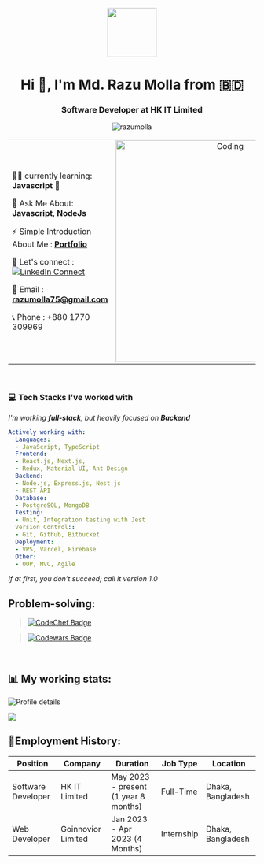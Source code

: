 <p align="center" ><img  src = "https://github.com/7oSkaaa/7oSkaaa/blob/main/Images/about_me.gif?raw=true" width = 100px></p>
<h1 align="center">Hi 👋, I'm Md. Razu Molla from 🇧🇩 </h1>
<h3 align="center"> Software Developer at HK IT Limited  </h3>
<p align="center"> <img src="https://komarev.com/ghpvc/?username=razumolla&label=Profile%20views&color=0e75b6&style=flat" alt="razumolla" /> </p>



<table align="center">
<tr border="none">
  <td width="50%" align="left">
    
   🧑‍🎓 currently learning: **Javascript** 🌱
    
   💬 Ask Me About: **Javascript, NodeJs**
   
   ⚡ Simple Introduction About Me : **[Portfolio](https://razu-molla.vercel.app/)**
   
   🤝 Let's connect :  [![LinkedIn Connect](https://img.shields.io/badge/%20-Connect-black?color=222244&labelColor=000000&logo=linkedin&logoColor=f5f7fe)](https://www.linkedin.com/in/razu-molla/) 
  
   📧 Email : **razumolla75@gmail.com** 
   
   📞  Phone : +880 1770 309969

  </td>
  
  <td width="50%" align="center">
    <img align="center" alt="Coding" width="450" src="https://repository-images.githubusercontent.com/588181932/e36ec678-7984-4cdd-8e4c-a3932772ff8e">
  </td>
</tr>
</table>

<br/>

### 💻 Tech Stacks I've worked with

_I'm working **full-stack**, but heavily focused on **Backend**_

```yaml
Actively working with:
  Languages:
  - JavaScript, TypeScript
  Frontend:
  - React.js, Next.js, 
  - Redux, Material UI, Ant Design
  Backend:
  - Node.js, Express.js, Nest.js
  - REST API
  Database:
  - PostgreSQL, MongoDB
  Testing:
  - Unit, Integration testing with Jest
  Version Control:: 
  - Git, Github, Bitbucket
  Deployment:
  - VPS, Varcel, Firebase
  Other:
  - OOP, MVC, Agile
```

*If at first, you don’t succeed; call it version 1.0*


## **Problem-solving:**

>  [![CodeChef Badge](https://img.shields.io/badge/CodeChef%20-%20blue)](https://www.codechef.com/users/razu_molla)

>  [![Codewars Badge](https://img.shields.io/badge/Code%20wars%20-%20red)](https://www.codewars.com/users/razumolla)  


<br/>

## 📊 **My working stats:**
  <tr>
    <td align="center" style="padding: 10px;">
      <img
        style="max-width: 100%; height: auto;"
        src="http://github-profile-summary-cards.vercel.app/api/cards/profile-details?username=razumolla&theme=blue_green"
        alt="Profile details"
      />
    </td>
  </tr>


<!--  -->
<p>
  
  <img src="http://github-readme-streak-stats.herokuapp.com?user=razumolla&theme=tokyonight&date_format=j%20M%5B%20Y%5D&border=1A1B27"/>
    
</p> 


## 🎀**Employment History:**
| Position              | Company              | Duration                                | Job Type           |  Location            |
| --------------------- | -------------------- | --------------------------------------- | ------------------ | ---------------------|
| Software Developer    | HK IT Limited        | May 2023 - present (1 year 8 months)    | Full-Time          | Dhaka, Bangladesh    |
| Web Developer         | Goinnovior Limited   | Jan 2023 - Apr 2023  (4 Months)         | Internship         | Dhaka, Bangladesh    |

<br/>
